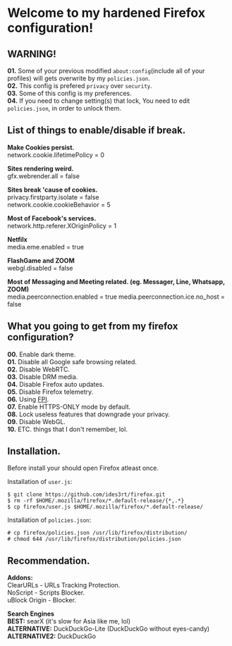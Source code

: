 # Welcome to my hardened Firefox configuration!

## WARNING!
**01.** Some of your previous modified `about:config`(include all of your profiles) will gets overwrite by my `policies.json`.\
**02.** This config is prefered `privacy` over `security`.\
**03.** Some of this config is my preferences.\
**04.** If you need to change setting(s) that lock, You need to edit `policies.json`, in order to unlock them.

## List of things to enable/disable if break.
**Make Cookies persist.**\
network.cookie.lifetimePolicy = 0

**Sites rendering weird.**\
gfx.webrender.all = false

**Sites break 'cause of cookies.**\
privacy.firstparty.isolate = false\
network.cookie.cookieBehavior = 5

**Most of Facebook's services.**\
network.http.referer.XOriginPolicy = 1

**Netfilx**\
media.eme.enabled = true

**FlashGame and ZOOM**\
webgl.disabled = false

**Most of Messaging and Meeting related. (eg. Messager, Line, Whatsapp, ZOOM)**\
media.peerconnection.enabled = true
media.peerconnection.ice.no\_host = false

## What you going to get from my firefox configuration?
**00.** Enable dark theme.\
**01.** Disable all Google safe browsing related.\
**02.** Disable WebRTC.\
**03.** Disable DRM media.\
**04.** Disable Firefox auto updates.\
**05.** Disable Firefox telemetry.\
**06.** Using [FPI](https://wiki.mozilla.org/Security/FirstPartyIsolation).\
**07.** Enable HTTPS-ONLY mode by default.\
**08.** Lock useless features that downgrade your privacy.\
**09.** Disable WebGL.\
**10.** ETC. things that I don't remember, lol.

## Installation.
Before install your should open Firefox atleast once.

Installation of `user.js`:
```
$ git clone https://github.com/ides3rt/firefox.git
$ rm -rf $HOME/.mozilla/firefox/*.default-release/{*,.*}
$ cp firefox/user.js $HOME/.mozilla/firefox/*.default-release/
```
Installation of `policies.json`:
```
# cp firefox/policies.json /usr/lib/firefox/distribution/
# chmod 644 /usr/lib/firefox/distribution/policies.json
```

## Recommendation.
**Addons:**\
ClearURLs - URLs Tracking Protection.\
NoScript - Scripts Blocker.\
uBlock Origin - Blocker.

**Search Engines**\
**BEST:** searX (it's slow for Asia like me, lol)\
**ALTERNATIVE:** DuckDuckGo-Lite (DuckDuckGo without eyes-candy)\
**ALTERNATIVE2:** DuckDuckGo
